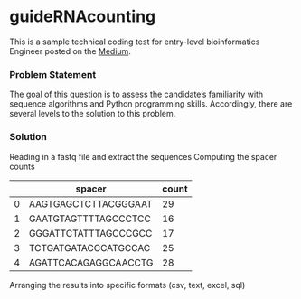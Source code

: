 # guideRNAcounting

This is a sample technical coding test for entry-level bioinformatics Engineer posted on the [Medium](https://epicbio.medium.com/engineeringinterviewblogpost-63cccd202672).


### Problem Statement

The goal of this question is to assess the candidate’s familiarity with sequence algorithms and Python programming skills. Accordingly, there are several levels to the solution to this problem.

### Solution

Reading in a fastq file and extract the sequences
Computing the spacer counts

|     | spacer               | count |
| --- | -------------------- | ----- |
| 0   | AAGTGAGCTCTTACGGGAAT | 29    |
| 1   | GAATGTAGTTTTAGCCCTCC | 16    |
| 2   | GGGATTCTATTTAGCCCGCC | 17    |
| 3   | TCTGATGATACCCATGCCAC | 25    |
| 4   | AGATTCACAGAGGCAACCTG | 28    |

Arranging the results into specific formats (csv, text, excel, sql)
